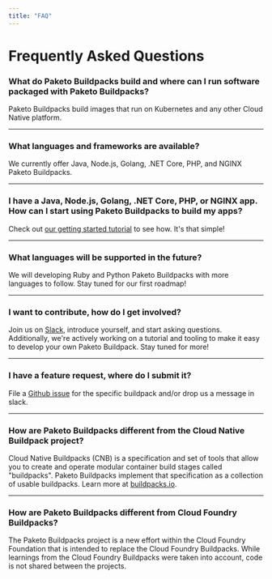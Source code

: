```yaml
---
title: "FAQ"
---
```


# Frequently Asked Questions

### What do Paketo Buildpacks build and where can I run software packaged with Paketo Buildpacks?
Paketo Buildpacks build images that run on Kubernetes and any other Cloud Native platform.

---

### What languages and frameworks are available?
We currently offer Java, Node.js, Golang, .NET Core, PHP, and NGINX Paketo Buildpacks.

---

### I have a Java, Node.js, Golang, .NET Core, PHP, or NGINX app. How can I start using Paketo Buildpacks to build my apps?
Check out [our getting started tutorial](/docs) to see how. It's that simple!

---

### What languages will be supported in the future?
We will developing Ruby and Python Paketo Buildpacks with more languages to follow. Stay tuned for our first roadmap!

---

### I want to contribute, how do I get involved?
Join us on [Slack](https://slack.paketo.io), introduce yourself, and start asking questions. Additionally, we're actively working on a tutorial and tooling to make it easy to develop your own Paketo Buildpack. Stay tuned for more!

---

### I have a feature request, where do I submit it?
File a [Github issue](https://github.com/paketo-buildpacks) for the specific buildpack and/or drop us a message in slack.

---

### How are Paketo Buildpacks different from the Cloud Native Buildpack project?
Cloud Native Buildpacks (CNB) is a specification and set of tools that allow you to create and operate modular container build stages called "buildpacks". Paketo Buildpacks implement that specification as a collection of usable buildpacks. Learn more at [buildpacks.io](https://buildpacks.io).

---

### How are Paketo Buildpacks different from Cloud Foundry Buildpacks?
The Paketo Buildpacks project is a new effort within the Cloud Foundry Foundation that is intended to replace the Cloud Foundry Buildpacks. While learnings from the Cloud Foundry Buildpacks were taken into account, code is not shared between the projects.
